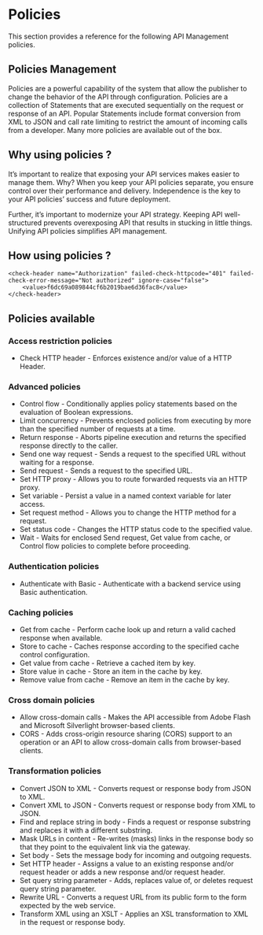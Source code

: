 # Policies
This section provides a reference for the following API Management policies.

## Policies Management
Policies are a powerful capability of the system that allow the publisher to change the behavior of the API through configuration. Policies are a collection of Statements that are executed sequentially on the request or response of an API. Popular Statements include format conversion from XML to JSON and call rate limiting to restrict the amount of incoming calls from a developer. Many more policies are available out of the box.

## Why using policies ?
It’s important to realize that exposing your API services makes easier to manage them. Why? When you keep your API policies separate, you ensure control over their performance and delivery. Independence is the key to your API policies’ success and future deployment.

Further, it’s important to modernize your API strategy. Keeping API well-structured prevents overexposing API that results in stucking in little things. Unifying API policies simplifies API management.

## How using policies ?
```
<check-header name="Authorization" failed-check-httpcode="401" failed-check-error-message="Not authorized" ignore-case="false">
    <value>f6dc69a089844cf6b2019bae6d36fac8</value>
</check-header>
```

## Policies available
### Access restriction policies
- Check HTTP header - Enforces existence and/or value of a HTTP Header.
### Advanced policies
- Control flow - Conditionally applies policy statements based on the evaluation of Boolean expressions.
- Limit concurrency - Prevents enclosed policies from executing by more than the specified number of requests at a time.
- Return response - Aborts pipeline execution and returns the specified response directly to the caller.
- Send one way request - Sends a request to the specified URL without waiting for a response.
- Send request - Sends a request to the specified URL.
- Set HTTP proxy - Allows you to route forwarded requests via an HTTP proxy.
- Set variable - Persist a value in a named context variable for later access.
- Set request method - Allows you to change the HTTP method for a request.
- Set status code - Changes the HTTP status code to the specified value.
- Wait - Waits for enclosed Send request, Get value from cache, or Control flow policies to complete before proceeding.
### Authentication policies
- Authenticate with Basic - Authenticate with a backend service using Basic authentication.

### Caching policies
- Get from cache - Perform cache look up and return a valid cached response when available.
- Store to cache - Caches response according to the specified cache control configuration.
- Get value from cache - Retrieve a cached item by key.
- Store value in cache - Store an item in the cache by key.
- Remove value from cache - Remove an item in the cache by key.

### Cross domain policies
- Allow cross-domain calls - Makes the API accessible from Adobe Flash and Microsoft Silverlight browser-based clients.
- CORS - Adds cross-origin resource sharing (CORS) support to an operation or an API to allow cross-domain calls from browser-based clients.
### Transformation policies
- Convert JSON to XML - Converts request or response body from JSON to XML.
- Convert XML to JSON - Converts request or response body from XML to JSON.
- Find and replace string in body - Finds a request or response substring and replaces it with a different substring.
- Mask URLs in content - Re-writes (masks) links in the response body so that they point to the equivalent link via the gateway.
- Set body - Sets the message body for incoming and outgoing requests.
- Set HTTP header - Assigns a value to an existing response and/or request header or adds a new response and/or request header.
- Set query string parameter - Adds, replaces value of, or deletes request query string parameter.
- Rewrite URL - Converts a request URL from its public form to the form expected by the web service.
- Transform XML using an XSLT - Applies an XSL transformation to XML in the request or response body.
